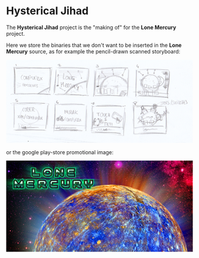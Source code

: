 # Hysterical Jihad

The **Hysterical Jihad** project is the "making of" for the **Lone Mercury** project.

Here we store the binaries that we don't want to be inserted in the **Lone Mercury** source, as for example the pencil-drawn scanned storyboard:

![storyboard](storyboard/storyboard.png)

or the google play-store promotional image:

![playStorePromo](playStore/highlight1024x500.png)
